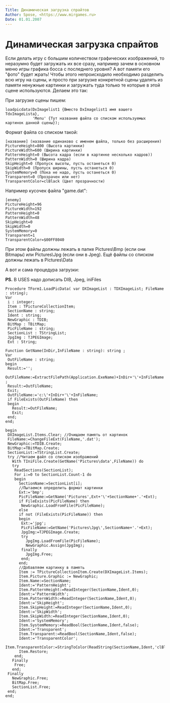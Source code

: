 ```yaml
---
Title: Динамическая загрузка спрайтов
Author: Spose, <https://www.mirgames.ru>
Date: 01.01.2007
---
```



Динамическая загрузка спрайтов
==============================

Если делать игру с большим количеством графических изображений, то
неразумно будет загружать их все сразу, например зачем в основном меню
игры графика босса с последнего уровня? А вот памяти его "фото" будет
жрать! Чтобы этого непроисходило необходимо разделить всю игру на сцены,
и просто при загрузке конкретной сцены удалять из памяти ненужные
картинки и загружать туда только те которые в этой сцене используются.
Делаем это так:

При загрузке сцены пишем:

    loadpicdata(DxImagelist1 {Вместо DxImagelist1 имя вашего TdxImageLista},
                'Menu' {Тут название файла со списком используемых картинок данной сцены});

Формат файла со списком такой:

    [название] (название одинаково с именем файла, только без расширения)
    PictureHeight=800 (Высота картинки)
    PictureWidth=600 (Ширина картинки)
    PatternHeight=0 (Высота кадра (если в картинке несколько кадров))
    PatternWidth=0 (Ширина кадра)
    SkipHeight=0 (Пропуск высоты, пусть останеться 0)
    SkipWidth=0 (Пропуск ширины, пусть останеться 0)
    SystemMemory=0 (Пока не надо, пусть останеться 0)
    Transparent=0 (Прозрачен или нет)
    TransparentColor=clBlack (Цвет прозрачности)


Например кусочек файла "game.dat":

    [enemy]
    PictureHeight=96
    PictureWidth=192
    PatternHeight=0
    PatternWidth=48
    SkipHeight=0
    SkipWidth=0
    SystemMemory=0
    Transparent=1
    TransparentColor=$00FF8040

При этом файлы должны лежать в папке Pictures\\Bmp (если они Bitmapы)
или Pictures\\Jpg (если они в Jpeg).
Ещё файлы со списком должны лежать в Pictures\\Data

А вот и сама процедура загрузки:

**PS.** В USES надо дописать DIB, Jpeg, iniFiles

    Procedure TForm1.LoadPicData( var DXImageList : TDXImageList; FileName : string);
    Var
     i : integer;
     Item : TPictureCollectionItem;
     SectionName : string;
     Ident : string;
     NewGraphic : TDIB;
     BitMap : TBitMap;
     PicFileName : string;
     SectionList : TStringList;
     JpgImg : TJPEGImage;
     Ext : String;
     
    Function GetName(InDir,InFileName : string): string ;
    Var
     OutFileName : string;
    begin
     Result:='';
     OutFileName:=ExtractFilePath(Application.ExeName)+InDir+'\'+InFileName ;
     Result:=OutFileName;
     Exit;
     OutFileName:='c:\'+InDir+'\'+InFileName;
     if FileExists(OutFileName) then
     begin
       Result:=OutFileName;
       Exit;
     end;
    end;
     
    begin
     DXImageList.Items.Clear; //Очищаем память от картинок
     FileName:=ChangeFileExt(FileName,'.dat');
     NewGraphic:=TDIB.Create;
     BitMap:=TBitMap.Create;
     SectionList:=TStringList.Create;
     try //Читаем файл со списком изображений
       With TIniFile.Create(GetName('Pictures\data',FileName)) do
       try
        ReadSections(SectionList);
        For i:=0 to SectionList.Count-1 do
        begin
          SectionName:=SectionList[i];
          //Пытаемся определить формат картинки
          Ext:='bmp';
          PicFileName:=GetName('Pictures',Ext+'\'+SectionName+'.'+Ext);
          if FileExists(PicFileName) then
           NewGraphic.LoadFromFile(PicFileName);
          else
          if not (FileExists(PicFileName)) then
          begin
           Ext:='jpg';
           PicFileName:=GetName('Pictures\Jpg\',SectionName+'.'+Ext);
           JpgImg:=TJPEGImage.Create;
           try
             JpgImg.LoadFromFile(PicFileName);
             NewGraphic.Assign(JpgImg);
           finally
             JpgImg.Free;
           end;
          end;
          //Добавляем картинку в память
          Item := TPictureCollectionItem.Create(DXImageList.Items);
          Item.Picture.Graphic := NewGraphic;
          Item.Name:=SectionName;
          Ident:='PatternHeight';
          Item.PatternHeight:=ReadInteger(SectionName,Ident,0);
          Ident:='PatternWidth';
          Item.PatternWidth:=ReadInteger(SectionName,Ident,0);
          Ident:='SkipHeight';
          Item.SkipHeight:=ReadInteger(SectionName,Ident,0);
          Ident:='SkipWidth';
          Item.SkipWidth:=ReadInteger(SectionName,Ident,0);
          Ident:='SystemMemory';
          Item.SystemMemory:=ReadBool(SectionName,Ident,false);
          Ident:='Transparent';
          Item.Transparent:=ReadBool(SectionName,Ident,false);
          Ident:='TransparentColor';
          Item.TransparentColor:=StringToColor(ReadString(SectionName,Ident,'clBlack'));
          Item.Restore;
        end;
       Finally
        Free;
       end;
     Finally
       NewGraphic.Free;
       BitMap.Free;
       SectionList.Free;
     end;
    end;


